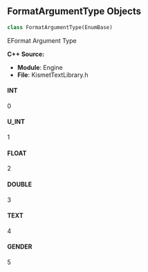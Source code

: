 ## FormatArgumentType Objects

```python
class FormatArgumentType(EnumBase)
```

EFormat Argument Type

**C++ Source:**

- **Module**: Engine
- **File**: KismetTextLibrary.h

<a id="unreal.FormatArgumentType.INT"></a>

#### INT

0

<a id="unreal.FormatArgumentType.U_INT"></a>

#### U_INT

1

<a id="unreal.FormatArgumentType.FLOAT"></a>

#### FLOAT

2

<a id="unreal.FormatArgumentType.DOUBLE"></a>

#### DOUBLE

3

<a id="unreal.FormatArgumentType.TEXT"></a>

#### TEXT

4

<a id="unreal.FormatArgumentType.GENDER"></a>

#### GENDER

5

<a id="unreal.AnimDataModelNotifyType"></a>